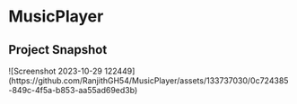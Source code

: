 # MusicPlayer

<h2>Project Snapshot </h2>
![Screenshot 2023-10-29 122449](https://github.com/RanjithGH54/MusicPlayer/assets/133737030/0c724385-849c-4f5a-b853-aa55ad69ed3b)

